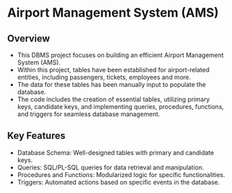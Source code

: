 # Airport Management System (AMS)

## Overview
- This DBMS project focuses on building an efficient Airport Management System (AMS).
- Within this project, tables have been established for airport-related entities, including passengers, tickets, employees and more.
- The data for these tables has been manually input to populate the database.
- The code includes the creation of essential tables, utilizing primary keys, candidate keys, and implementing queries, procedures, functions, and triggers for seamless database management.

## Key Features
- Database Schema: Well-designed tables with primary and candidate keys.
- Queries: SQL/PL-SQL queries for data retrieval and manipulation.
- Procedures and Functions: Modularized logic for specific functionalities.
- Triggers: Automated actions based on specific events in the database.

